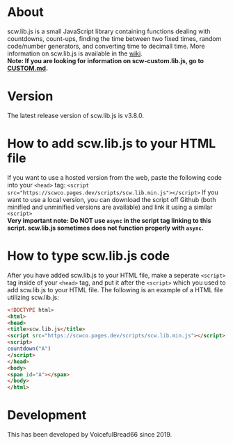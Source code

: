 # About
scw.lib.js is a small JavaScript library containing functions dealing with countdowns, count-ups, finding the time between two fixed times, random code/number generators, and converting time to decimall time. More information on scw.lib.js is available in the [wiki](../../wiki).<br>
**Note: If you are looking for information on scw-custom.lib.js, go to [CUSTOM.md](CUSTOM.md).**

# Version
The latest release version of scw.lib.js is v3.8.0.

# How to add scw.lib.js to your HTML file
If you want to use a hosted version from the web, paste the following code into your ```<head>``` tag:
```<script src="https://scwco.pages.dev/scripts/scw.lib.min.js"></script>```
If you want to use a local version, you can download the script off Github (both minified and unminified versions are available) and link it using a similar ```<script>```<br>
<b>Very important note: Do NOT use ```async``` in the script tag linking to this script. scw.lib.js sometimes does not function properly with ```async```.</b>

# How to type scw.lib.js code
After you have added scw.lib.js to your HTML file, make a seperate ```<script>``` tag inside of your ```<head>``` tag, and put it after the ```<script>``` which you used to add scw.lib.js to your HTML file.
The following is an example of a HTML file utilizing scw.lib.js:
```html
<!DOCTYPE html>
<html>
<head>
<title>scw.lib.js</title>
<script src="https://scwco.pages.dev/scripts/scw.lib.min.js"></script>
<script>
countdown("A")
</script>
</head>
<body>
<span id="A"></span>
</body>
</html>
```

# Development
This has been developed by VoicefulBread66 since 2019.
